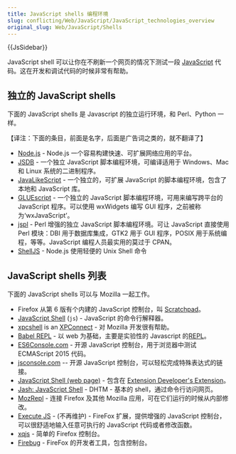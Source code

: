 ```yaml
---
title: JavaScript shells 编程环境
slug: conflicting/Web/JavaScript/JavaScript_technologies_overview
original_slug: Web/JavaScript/Shells
---
```

{{JsSidebar}}

JavaScript shell 可以让你在不刷新一个网页的情况下测试一段 [JavaScript](/en-US/docs/Web/JavaScript) 代码。这在开发和调试代码的时候非常有帮助。

## 独立的 JavaScript shells

下面的 JavaScript shells 是 Javascript 的独立运行环境，和 Perl、Python 一样。

【译注：下面的条目，前面是名字，后面是广告词之类的，就不翻译了】

- [Node.js](http://nodejs.org/) - Node.js 一个容易构建快速、可扩展网络应用的平台。
- [JSDB](http://www.jsdb.org/) - 一个独立 JavaScript 脚本编程环境，可编译适用于 Windows、Mac 和 Linux 系统的二进制程序。
- [JavaLikeScript](http://javalikescript.free.fr/) - 一个独立的，可扩展 JavaScript 的脚本编程环境，包含了本地和 JavaScript 库。
- [GLUEscript](http://gluescript.sourceforge.net/) - 一个独立的 JavaScript 脚本编程环境，可用来编写跨平台的 JavaScript 程序。可以使用 wxWidgets 编写 GUI 程序，之前被称为‘wxJavaScript’。
- [jspl](http://jspl.msg.mx/) - Perl 增强的独立 JavaScript 脚本编程环境。可让 JavaScript 直接使用 Perl 模块：DBI 用于数据库集成，GTK2 用于 GUI 程序，POSIX 用于系统编程，等等。JavaScript 编程人员最实用的莫过于 CPAN。
- [ShellJS](http://shelljs.org) - Node.js 使用轻便的 Unix Shell 命令

## JavaScript shells 列表

下面的 JavaScript shells 可以与 Mozilla 一起工作。

- Firefox 从第 6 版有个内建的 JavaScript 控制台，叫 [Scratchpad](/en-US/docs/Tools/Scratchpad)。
- [JavaScript Shell](/en-US/docs/Mozilla/Projects/SpiderMonkey/Introduction_to_the_JavaScript_shell) (`js`) - JavaScript 的命令行解释器。
- [xpcshell](/en-US/docs/Mozilla/XPConnect/xpcshell) is an [XPConnect](/en-US/docs/Mozilla/Tech/XPCOM/Language_bindings/XPConnect) - 对 Mozilla 开发很有帮助。
- [Babel REPL](http://babeljs.io/repl) - 以 web 为基础，主要是实验性的 Javascript 的[REPL](https://en.wikipedia.org/wiki/REPL)。
- [ES6Console.com](http://es6console.com) - 开源 JavaScript 控制台，用于浏览器中测试 ECMAScript 2015 代码。
- [jsconsole.com](http://jsconsole.com/) -- 开源 JavaScript 控制台，可以轻松完成特殊表达式的链接。
- [JavaScript Shell (web page)](http://www.squarefree.com/shell/) - 包含在 [Extension Developer's Extension](https://addons.mozilla.org/en-US/firefox/addon/7434)。
- [Jash: JavaScript Shell](http://www.billyreisinger.com/jash/) - DHTM - 基本的 shell，通过命令行访问网页。
- [MozRepl](http://hyperstruct.net/projects/mozrepl) - 连接 Firefox 及其他 Mozilla 应用，可在它们运行的时候从内部修改。
- [Execute JS](https://addons.mozilla.org/en-US/firefox/addon/execute-js/) - (不再维护) - FireFox 扩展，提供增强的 JavaScript 控制台，可以很舒适地输入任意可执行的 JavaScript 代码或者修改函数。
- [xqjs](https://addons.mozilla.org/addon/159546) - 简单的 Firefox 控制台。
- [Firebug](https://addons.mozilla.org/en-US/firefox/addon/firebug/) - FireFox 的开发者工具，包含控制台。
